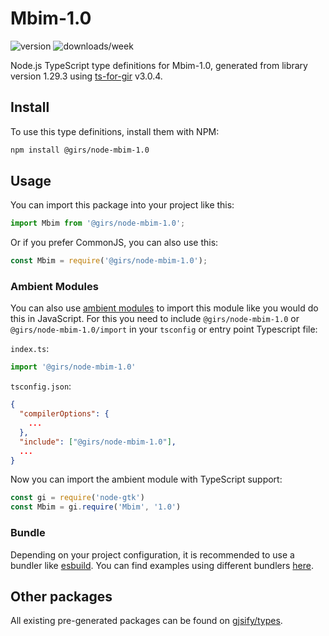 
# Mbim-1.0

![version](https://img.shields.io/npm/v/@girs/node-mbim-1.0)
![downloads/week](https://img.shields.io/npm/dw/@girs/node-mbim-1.0)


Node.js TypeScript type definitions for Mbim-1.0, generated from library version 1.29.3 using [ts-for-gir](https://github.com/gjsify/ts-for-gir) v3.0.4.


## Install

To use this type definitions, install them with NPM:
```bash
npm install @girs/node-mbim-1.0
```

## Usage

You can import this package into your project like this:
```ts
import Mbim from '@girs/node-mbim-1.0';
```

Or if you prefer CommonJS, you can also use this:
```ts
const Mbim = require('@girs/node-mbim-1.0');
```

### Ambient Modules

You can also use [ambient modules](https://github.com/gjsify/ts-for-gir/tree/main/packages/cli#ambient-modules) to import this module like you would do this in JavaScript.
For this you need to include `@girs/node-mbim-1.0` or `@girs/node-mbim-1.0/import` in your `tsconfig` or entry point Typescript file:

`index.ts`:
```ts
import '@girs/node-mbim-1.0'
```

`tsconfig.json`:
```json
{
  "compilerOptions": {
    ...
  },
  "include": ["@girs/node-mbim-1.0"],
  ...
}
```

Now you can import the ambient module with TypeScript support: 

```ts
const gi = require('node-gtk')
const Mbim = gi.require('Mbim', '1.0')
```


### Bundle

Depending on your project configuration, it is recommended to use a bundler like [esbuild](https://esbuild.github.io/). You can find examples using different bundlers [here](https://github.com/gjsify/ts-for-gir/tree/main/examples).

## Other packages

All existing pre-generated packages can be found on [gjsify/types](https://github.com/gjsify/types).

